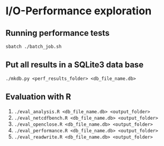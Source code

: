 # I/O-Performance exploration

## Running performance tests
```sbatch ./batch_job.sh``` 

## Put all results in a SQLite3 data base
```./mkdb.py <perf_results_folder> <db_file_name.db>``` 

## Evaluation with R
1. ```./eval_analysis.R <db_file_name.db> <output_folder>```	
1. ```./eval_netcdfbench.R <db_file_name.db> <output_folder>```
1. ```./eval_openclose.R <db_file_name.db> <output_folder>``` 	
1. ```./eval_performance.R <db_file_name.db> <output_folder>``` 	
1. ```./eval_readwrite.R <db_file_name.db> <output_folder>```
	
